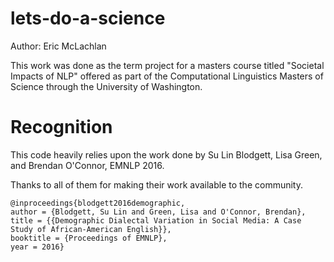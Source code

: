 # lets-do-a-science

Author: Eric McLachlan

This work was done as the term project for a masters course titled "Societal Impacts of NLP" offered as part of the Computational Linguistics Masters of Science through the University of Washington.



# Recognition

This code heavily relies upon the work done by Su Lin Blodgett, Lisa Green, and Brendan O'Connor, EMNLP 2016.

Thanks to all of them for making their work available to the community.

```
@inproceedings{blodgett2016demographic,
author = {Blodgett, Su Lin and Green, Lisa and O'Connor, Brendan},
title = {{Demographic Dialectal Variation in Social Media: A Case Study of African-American English}},
booktitle = {Proceedings of EMNLP},
year = 2016}
```
